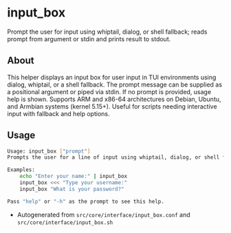 # input_box
Prompt the user for input using whiptail, dialog, or shell fallback; reads prompt from argument or stdin and prints result to stdout.

## About
This helper displays an input box for user input in TUI environments using dialog, whiptail, or a shell fallback. The prompt message can be supplied as a positional argument or piped via stdin. If no prompt is provided, usage help is shown. Supports ARM and x86-64 architectures on Debian, Ubuntu, and Armbian systems (kernel 5.15+). Useful for scripts needing interactive input with fallback and help options.

## Usage
~~~bash
Usage: input_box ["prompt"]
Prompts the user for a line of input using whiptail, dialog, or shell fallback.

Examples:
	echo "Enter your name:" | input_box
	input_box <<< "Type your username:"
	input_box "What is your password?"

Pass "help" or "-h" as the prompt to see this help.
~~~

- Autogenerated from `src/core/interface/input_box.conf` and `src/core/interface/input_box.sh`
